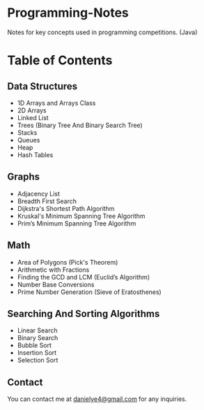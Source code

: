 # Programming-Notes
Notes for key concepts used in programming competitions. (Java)
# Table of Contents

## Data Structures
* 1D Arrays and Arrays Class
* 2D Arrays
* Linked List
* Trees (Binary Tree And Binary Search Tree)
* Stacks
* Queues
* Heap
* Hash Tables

## Graphs
* Adjacency List
* Breadth First Search
* Dijkstra's Shortest Path Algorithm
* Kruskal's Minimum Spanning Tree Algorithm
* Prim’s Minimum Spanning Tree Algorithm

## Math
* Area of Polygons (Pick's Theorem)
* Arithmetic with Fractions
* Finding the GCD and LCM (Euclid’s Algorithm)
* Number Base Conversions
* Prime Number Generation (Sieve of Eratosthenes)

## Searching And Sorting Algorithms
* Linear Search
* Binary Search
* Bubble Sort
* Insertion Sort
* Selection Sort

## Contact
You can contact me at danielye4@gmail.com for any inquiries.


